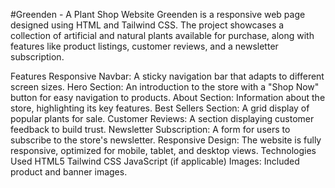 #Greenden - A Plant Shop Website
Greenden is a responsive web page designed using HTML and Tailwind CSS. The project showcases a collection of artificial and natural plants available for purchase, along with features like product listings, customer reviews, and a newsletter subscription.

Features
Responsive Navbar: A sticky navigation bar that adapts to different screen sizes.
Hero Section: An introduction to the store with a "Shop Now" button for easy navigation to products.
About Section: Information about the store, highlighting its key features.
Best Sellers Section: A grid display of popular plants for sale.
Customer Reviews: A section displaying customer feedback to build trust.
Newsletter Subscription: A form for users to subscribe to the store's newsletter.
Responsive Design: The website is fully responsive, optimized for mobile, tablet, and desktop views.
Technologies Used
HTML5
Tailwind CSS
JavaScript (if applicable)
Images: Included product and banner images.
